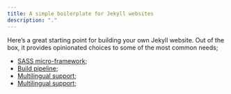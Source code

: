 ```yaml
---
title: A simple boilerplate for Jekyll websites
description: "."
---
```


Here’s a great starting point for building your own Jekyll website. Out
of the box, it provides opinionated choices to some of the most common needs;

- <u>SASS micro-framework</u>;
- <u>Build pipeline</u>;
- <u>Multilingual support</u>;
- <u>Multilingual support</u>;
